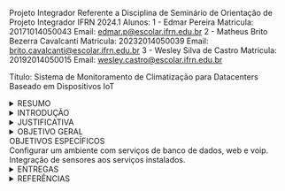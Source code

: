 Projeto Integrador Referente a Disciplina de Seminário de Orientação de Projeto Integrador
IFRN 2024.1
Alunos:
1 - Edmar Pereira
Matricula: 20171014050043
Email: edmar.p@escolar.ifrn.edu.br
2 - Matheus Brito Bezerra Cavalcanti
Matricula: 20232014050039
Email: brito.cavalcanti@escolar.ifrn.edu.br
3 - Wesley Silva de Castro
Matricula: 20192014050015
Email: wesley.castro@escolar.ifrn.edu.br

Título: Sistema de Monitoramento de Climatização para Datacenters Baseado em Dispositivos IoT
<details>
<summary>RESUMO</summary>

O projeto visa desenvolver um sistema que utiliza dispositivos IoT para coleta, envio e armazenamento de dados de climatização em data centers. Além disso, contará com recurso dedicado à detecção de incêndio, interface gráfica para exibição de dados / gerenciamento dos alertas e ainda integração com telefonia VOIP. Este projeto é altamente relevante uma vez que monitorar esses parâmetros significa prover maior proteção dos ativos e consequentemente dos dados armazenados. Nesse contexto, o sistema pode detectar rapidamente quaisquer desvios dos parâmetros e acionar alertas em tempo real para a equipe responsável. Isso permite uma resposta imediata para corrigir problemas antes que possam causar danos aos equipamentos ou comprometer a segurança dos dados. Ao fornecer uma vigilância constante e inteligente do ambiente, essa solução contribui significativamente para a confiabilidade, disponibilidade e segurança dos serviços de TI essenciais para as organizações modernas. A entrega final deste projeto será um protótipo funcional do sistema que incluirá a integração de sensores com banco de dados através de conexão sem fio, acompanhamento em tempo real por meio de página web, gerenciamento e automação de alertas via interface gráfica e telefonia VOIP. Este projeto estabelece ligações significativas com diversas disciplinas do curso de Redes de Computadores. A disciplina de Programação para Redes é essencial para o desenvolvimento dos scripts que irão automatizar os processos de coleta e envio de dados. A disciplina de Administração Avançada de Serviços de Rede fornece os fundamentos necessários para criação e manipulação do banco de dados. Por fim, a disciplina de Implantação de Serviços VoIP é necessária para a automatização de alertas por meio de telefonia.
</details>
<details>
<summary>INTRODUÇÃO</summary>

Em um mundo cada vez mais dependente da tecnologia, a eficiência e a segurança dos data centers são vitais para operações empresariais ininterruptas. Manoel Veras (2011) destaca que as empresas buscam reduzir o consumo de energia elétrica, otimizar o uso de espaço físico, racionalizar recursos computacionais e garantir a segurança dos dados e de seus equipamentos.
Os desafios de monitoramento e rastreamento de ativos em data centers estão cada vez mais crescentes. Denis Garcia (2013) observa que a indisponibilidade dos serviços de TI pode prejudicar ou paralisar operações empresariais  ou governamentais essenciais. Portanto, é necessário inserir um sistema auxiliar confiável para prevenir que o data center entre em colapso ou um incidente com mais agravantes. Nosso projeto é uma solução que usa sensores para monitorar em tempo real a climatização de ambientes sensíveis. Utilizando plataformas sem fio, o projeto demonstrará ser viável mesmo com restrições de recursos, oferecendo uma infraestrutura que permita monitorar, prevenir e alertar possíveis imprevistos com uma gestão proativa e resposta mais rápida.
</details>

<details>
<summary>JUSTIFICATIVA</summary>

Nos últimos anos, a proteção de ativos que armazenam dados tem ganhado cada vez mais importância, especialmente no que diz respeito à integridade dos mesmos. Nesse contexto, propomos o desenvolvimento de um protótipo que permita:
1. Monitoramento via interface gráfica: O sistema proposto permitirá que os administradores monitorem em tempo real a temperatura e a umidade do ar através de interface gráfica.
2. Monitoramento via telefone: Mesmo sem interface gráfica será possível efetuar monitoramento através de telefone. Além disso, será possível efetuar configurações do sistema via telefone. Tal ferramenta é importante para que os administradores não sejam dependentes unicamente de interface gráfica.
3. Alertas Automatizados: O sistema gerará alertas automatizados via interface gráfica e telefone, o que permitirá respostas rápidas em casos de incidentes. O alerta via telefone justifica-se devido a importância da ação rápida de resposta a incidentes, principalmente em caso de incêndio. O sistema irá priorizar o alerta via interface gráfica e tomará providências caso não receba confirmação do administrador. As providências incluem tentativas de notificação via telefone e possibilidade de acionamento de equipamentos reservas de maneira automática.
4. Resposta a distância para incidentes: As respostas para incidentes poderão ser efetuadas a distância pelos administradores. Através de interface gráfica e telefonia será possível acionar equipamentos reservas de climatização ou sistema de alarme.
5. Histórico de acontecimentos: O banco de dados guardará as informações históricas de eventos, tais como variações de parâmetros, logs do sistema e etc.

A seguintes disciplinas do nosso curso de Redes de Computadores do IFRN fundamentam a integração desse projeto:
1. Programação para Redes: Essencial para o desenvolvimento de toda lógica de programação para coleta, envio, armazenamento, processamento e exibição dos dados. Conforme ementa da disciplina, utilizaremos principalmente:
Aplicações Cliente/Servidor (1.2); e
Geração de Scripts para automatização de tarefas (4).

2. Administração Avançada de Serviços de Rede: Fornecerá o conhecimento necessário para criação e administração de banco de dados. Conforme ementa da disciplina, utilizaremos principalmente:
Administração básica de servidores de banco de dados (8).

3. Implantação de Serviços VoIP: Será crucial para a implementação do alerta automatizado via telefone. Conforme ementa da disciplina, utilizaremos principalmente:
Configuração do protocolo SIP (6.1);
Configuração de menus de auto atendimento (6.3); e
Integração do Asterisk com outras soluções de VoIP (7).
</details>

<details>
<summary>OBJETIVO GERAL</summary>

O propósito principal deste projeto integrador consiste na concepção de um sistema de monitoramento de climatização e alerta contra incêndio voltado para data centers utilizando dispositivos IoT. Esta iniciativa oferece a oportunidade de aplicar os conhecimentos adquiridos ao longo do curso de Redes de Computadores no IFRN. O projeto tem como meta integrar as disciplinas de Programação para Redes, Administração Avançada de Serviços de Rede e Implantação de Serviços VoIP, com o intuito de desenvolver um protótipo que possa otimizar o monitoramento de temperatura e umidade em ambientes de data centers. Ao alcançar este objetivo geral, almejamos demonstrar nossa habilidade em transformar conceitos teóricos em aplicações práticas, contribuindo assim para soluções tecnológicas que possam ter um impacto significativo na gestão de datacenters.
</details>

<summary>OBJETIVOS ESPECÍFICOS</summary>
Configurar um ambiente com serviços de banco de dados, web e voip. Integração de sensores aos serviços instalados.

<details>
<summary>ENTREGAS</summary>

Sprint 01: Preparação do ambiente de desenvolvimento.
Matheus: Pesquisa de dispositivos, sensores e outros componentes necessários para captação e envio dos dados coletados;
Wesley: Preparação do ambiente de virtualização incluindo instalação de sistema operacional, ferramentas de desenvolvimento / compilação e dependências; e
Edmar: Levantamento de serviços e métodos necessários para coleta, envio, armazenagem, tratamento e automatização de alertas; 

Sprint 02: Coleta e envio de dados para banco de dados.
Edmar: Programação da plataforma de coleta e envio de dados;
Wesley: Instalação e configuração de banco de dados; e
Matheus: Montagem do circuito, testes e correção de erros.

Sprint 03: Criação de interface gráfica.
Wesley: Pesquisa de template / adaptação para o projeto;
Matheus: Pesquisa de ferramentas de criação de gráficos / integração com banco de dados; e
Edmar: Criação de ferramenta para habilitar/desabilitar funções do sistema.

Sprint 04: Integração com sistema VoIP.
Matheus: Instalação da plataforma Asterisk e dependências, configuração de usuários e extensões;
Edmar: Criação de fluxograma para as consultas e alertas automatizados via VOIP;
Wesley: Configuração de Asterisk Gateway Interface (AGI) para automatização de alertas.

Sprint 05: Segurança e proteção de dados.
Edmar: Análise de vulnerabilidades;
Wesley: Correção de erros de vulnerabilidade; e
Matheus: Testes de segurança.

Sprint 6: Documentação e Apresentação
Matheus: Criar manual de usuário;
Edmar: Preparar um relatório técnico abrangente, documentando o processo de desenvolvimento; e
Matheus: Preparar a apresentação final do projeto e a demonstração.
</details>
<details>
<summary>REFERÊNCIAS</summary>

Marco, A, D. A. Virtualização: Componente Central do Data Center. Rio de Janeiro: Brasport, 2011.

Garcia, Denis. Centro de Dados: Data Center, 2013(Artigo Científico)-Faculdade do 
Guarujá, São Paulo, 2013.

Veras, Manoel. Cloud Computing: A Nova Arquitetura da TI / Manoel Veras - Rio de Janeiro, Brasport. 2012.
</details>

